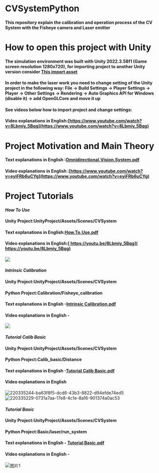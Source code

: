 # CVSystemPython
#### This repository explain the calibration and operation process of the CV System with the Fisheye camera and Laser emitter
# How to open this project with Unity
#### The simulation environment was built with Unity 2022.3.58f1 (Game screen resolution 1280x720), for importing project to another Unity version consider <ins>[This import asset](https://github.com/glowing-zt/CVSystemPython/blob/main/sv_syst_unityasset.unitypackage)<ins>
#### In order to make the laser work you need to change setting of the Unity project in the following way: File -> Build Settings -> Player Settings -> Player -> Other Settings -> Rendering -> Auto Graphics API for Windows (disable it) -> add OpenGLCore and move it up
#### See videos below how to import project and change settings:  
#### Video explanations in English:<ins>[https://www.youtube.com/watch?v=8Lbmiy_5Bqg](https://www.youtube.com/watch?v=8Lbmiy_5Bqg)<ins>
# Project Motivation and Main Theory
#### Text explanations in English :<ins>[Omnidirectional.Vision.System.pdf](https://github.com/user-attachments/files/20646174/Omnidirectional.Vision.System.pdf)<ins>                                                         
#### Video explanations in English :<ins>[https://www.youtube.com/watch?v=eyiFRb6uCYg](https://www.youtube.com/watch?v=eyiFRb6uCYg)<ins>
# Project Tutorials
#### *How To Use*  
#### Unity Project:UnityProject/Assets/Scenes/CVSystem
#### Text explanations in English:<ins>[How.To.Use.pdf](https://github.com/user-attachments/files/20646179/How.To.Use.pdf)<ins>
#### Video explanations in English:<ins>[ https://youtu.be/8Lbmiy_5Bqg]( https://youtu.be/8Lbmiy_5Bqg)<ins>
![ ](https://user-images.githubusercontent.com/34764174/220333826-f79338d8-5386-4b8f-9197-10d2af79f899.png)
#### *Intrinsic Calibration*
#### Unity Project:UnityProject/Assets/Scenes/CVSystem
#### Python Project:Calibration/Fisheye_calibration
#### Text explanations in English -<ins>[Intrinsic Calibration.pdf](https://github.com/user-attachments/files/20658184/Intrinsic.Calibration.pdf)<ins>
#### Video explanations in English -
![](https://user-images.githubusercontent.com/34764174/220334111-aa9a554b-f88e-4c76-a23e-1e94bbefe1f7.png)
#### *Tutorial Calib Basic*
#### Unity Project:UnityProject/Assets/Scenes/CVSystem
#### Python Project:Calib_basic/Distance
#### Text explanations in English -<ins>[Tutorial Calib Basic.pdf](https://github.com/user-attachments/files/20650140/Tutorial.Calib.Basic.pdf)<ins>
#### Video explanations in English 
![220335244-ba63f8f5-dcd6-43b3-8822-d94efde74ed5](https://github.com/user-attachments/assets/ba2c75e0-41ff-4d7e-9a36-be95abb3e420)
![220335229-0731a7aa-17e8-4c1e-8a16-901374a0ac53](https://github.com/user-attachments/assets/6c224908-4eea-46cc-b41c-9def527e310e)
#### *Tutorial Basic*      
#### Unity Project:UnityProject/Assets/Scenes/CVSystem
#### Python Project:Basic/laser/run_system
#### Text explanations in English - <ins>[Tutorial Basic.pdf](https://github.com/user-attachments/files/20654088/Tutorial.Basic.pdf)<ins>
#### Video explanations in English -
![图片1](https://github.com/user-attachments/assets/b679f919-5282-4c62-83e9-d3538ca35c26)
